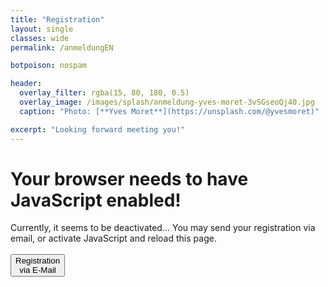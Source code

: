 ```yaml
---
title: "Registration"
layout: single
classes: wide
permalink: /anmeldungEN

botpoison: nospam

header:
  overlay_filter: rgba(15, 80, 180, 0.5)
  overlay_image: /images/splash/anmeldung-yves-moret-3vSGseoQj40.jpg
  caption: "Photo: [**Yves Moret**](https://unsplash.com/@yvesmoret)"

excerpt: "Looking forward meeting you!"
---
```



<noscript>
     <h1>Your browser needs to have JavaScript enabled!</h1>
     Currently, it seems to be deactivated... You may send your registration via email, or
activate JavaScript and reload this page.
    <br><br>
     <a href='mailto:info@arc42.de?subject=[arc42] registration&body=your name :%0A%0AFür%20which%20course%20?%0AEmail:%0A%0Abilling adress:%0A%0A%0A-----------------------%0Aremarks:%0A'>
     <button class='button buttonAnmeldung'>Registration<br>via E-Mail</button></a>
    
</noscript> 

<div id="main_body" style="display: none;">

<form action="https://submit-form.com/AIKiYyJP"
      data-botpoison-public-key="pk_8e195655-38ed-4eec-a445-a1e0d68a488d"
      id="arc42anmeldung">

<strong>Who registers?</strong>
  <br>

<input type="text" id="nachname" name="last name" placeholder="* last name" size="20" required  />
<input type="text" id="vorname" name="first name" placeholder="first name" size="20"  />

<label for="email">E-Mail </label>
<input type="email" id="email" name="Email" placeholder="* E-Mail" required multiple  />

<label for="kurs">Which training?</label>
<select id="kurs" name="Kurs" required>
  <option value="*"></option>
  <option value="24-11 MSA online">Mastering SW Architectures, November 12-14th 2024<strong>ONLINE, English language</strong> (Trainer Wolfgang Reimesch)</option>
  <option value="25-02 MSA online">Mastering SW Architectures, February 18-20th 2025<strong>ONLINE, English language</strong> (Trainer Wolfgang Reimesch)</option>
  <option value="25-06 MSA online">Mastering SW Architectures, June 24-26th 2025<strong>ONLINE, English language</strong> (Trainer Wolfgang Reimesch)</option>
  <option value="25-10 MSA online">Mastering SW Architectures, October 14-16th 2025<strong>ONLINE, English language</strong> (Trainer Wolfgang Reimesch)</option>

  <option value="other">other</option>
</select>

<hr style="height:2px; width:100%; border-width:0; color:CadetBlue; background-color:CadetBlue">

<strong>Participants</strong>
<br>

In case you register more than one person, please state their names in the comments.
<input type="text" id="lastnameTN" name="NachnameTN" placeholder="last name of participant"   />
<input type="text" id="firstnameTN" name="VornameTN" placeholder="first name of participant"  />

<label for="email">E-Mail (participant)</label>
<input type="email" id="emailTN" name="EmailTN" placeholder="E-Mail participant" />

<label for="ra">Billing address</label>
<textarea id="ra" name="Billing address" placeholder="* required to produce and send the invoice" required ></textarea>

<hr style="height:2px; width:100%; border-width:0; color:CadetBlue; background-color:CadetBlue">
  
<label for="comments">Comments (e.g. additional participants, order-numbers or similar)</label>
<textarea id="comments" name="Comments" placeholder="Comments"></textarea>
<hr style="height:2px; width:100%; border-width:0; color:CadetBlue; background-color:CadetBlue">
  
  <button type="submit" id="submit" class="button buttonAnmeldung" >Send registration</button>
  <input type="button" value="back" class="button buttonGrey" onclick="history.back()" style="float: right;">
  
<!-- 
 The following is the custom REDIRECT configuration for Formspark 
 =================================================================
-->

<input type="hidden"
    name="_redirect"
    value="{{ '/anmeldung-erfolg' | absolute_url }}"
  />  
<input type="hidden" 
    name="_error" 
    value="{{ '/anmeldung-fail' | absolute_url }}" 
  />

  
<!-- As we generate static HTML, we do NOT want to append field values to the redirect URL -->
<input type="hidden" 
    name="_append" 
    value="false"
 />

<!--
The following is the custom EMAIL customization for Formspark
see https://documentation.formspark.io/customization/email.html#subject
-->
<input type="hidden" name="_email.subject" value="[arc42.de] Registration" />
<input type="hidden" name="_email.from" value="arc42.de Website (via formspark.io)" />
<input type="hidden" name="_email.template.title" value="Registration (via arc42.de)" />


</form>

</div>

<script type="text/javascript">
document.getElementById("main_body").style.display="block";
</script>


